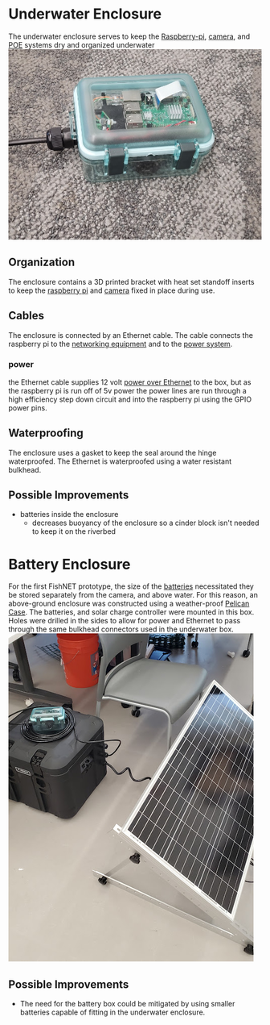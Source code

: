# Underwater Enclosure
The underwater enclosure serves to keep the [Raspberry-pi](Raspberry-pi.md), [camera](camera.md), and [POE](POE.md) systems dry and organized underwater
![underwater enclosure](./Media/underwater_enclosure.jpg)

## Organization
The enclosure contains a 3D printed bracket with heat set standoff inserts to keep the [raspberry pi](Raspberry-pi.md) and [camera](camera.md) fixed in place during use.

## Cables
The enclosure is connected by an Ethernet cable. The cable connects the raspberry pi to the [networking equipment](../connectivity) and to the [power system](Power.md).

### power
the Ethernet cable supplies 12 volt [power over Ethernet](POE.md) to the box, but as the raspberry pi is run off of 5v power the power lines are run through a high efficiency step down circuit and into the raspberry pi using the GPIO power pins.

## Waterproofing
The enclosure uses a gasket to keep the seal around the hinge waterproofed. The Ethernet is waterproofed using a water resistant bulkhead.

## Possible Improvements
- batteries inside the enclosure
	- decreases buoyancy of the enclosure so a cinder block isn't needed to keep it on the riverbed

# Battery Enclosure
For the first FishNET prototype, the size of the [batteries](Batteries.md) necessitated they be stored separately from the camera, and above water.  For this reason, an above-ground enclosure was constructed using a weather-proof [Pelican Case](https://overlandaddict.com/products/pelican-bx50-cargo-case).  The batteries, and solar charge controller were mounted in this box.  Holes were drilled in the sides to allow for power and Ethernet to pass through the same bulkhead connectors used in the underwater box.
![battery enclosure](./Media/battery_enclosure.jpg)

## Possible Improvements
- The need for the battery box could be mitigated by using smaller batteries capable of fitting in the underwater enclosure.